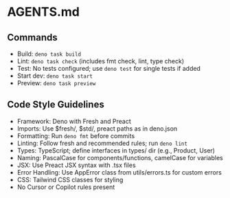 # AGENTS.md

## Commands
- Build: `deno task build`
- Lint: `deno task check` (includes fmt check, lint, type check)
- Test: No tests configured; use `deno test` for single tests if added
- Start dev: `deno task start`
- Preview: `deno task preview`

## Code Style Guidelines
- Framework: Deno with Fresh and Preact
- Imports: Use $fresh/, $std/, preact paths as in deno.json
- Formatting: Run `deno fmt` before commits
- Linting: Follow fresh and recommended rules; run `deno lint`
- Types: TypeScript; define interfaces in types/ dir (e.g., Product, User)
- Naming: PascalCase for components/functions, camelCase for variables
- JSX: Use Preact JSX syntax with .tsx files
- Error Handling: Use AppError class from utils/errors.ts for custom errors
- CSS: Tailwind CSS classes for styling
- No Cursor or Copilot rules present